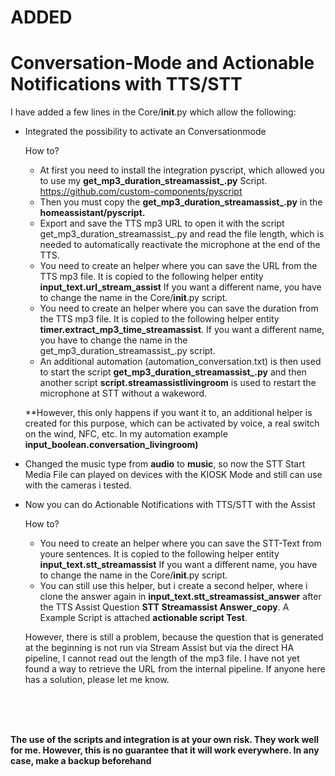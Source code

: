 # ADDED 
# Conversation-Mode and Actionable Notifications with TTS/STT

I have added a few lines in the Core/__init__.py which allow the following:
- Integrated the possibility to activate an Conversationmode<p>
How to?<br>
   - At first you need to install the integration pyscript, which allowed you to use my **get_mp3_duration_streamassist_.py** Script. https://github.com/custom-components/pyscript
   - Then you must copy the **get_mp3_duration_streamassist_.py** in the **homeassistant/pyscript.**
   - Export and save the TTS mp3 URL to open it with the script get_mp3_duration_streamassist_.py and read the file length, which is needed to automatically reactivate the microphone at the end of the TTS.
   - You need to create an helper where you can save the URL from the TTS mp3 file. It is copied to the following helper entity **input_text.url_stream_assist** If you want a different name, you have to change the name in the Core/__init__.py script.   
   - You need to create an helper where you can save the duration from the TTS mp3 file. It is copied to the following helper entity **timer.extract_mp3_time_streamassist**. If you want a different name, you have to change the name in the get_mp3_duration_streamassist_.py script.
   - An additional automation (automation_conversation.txt) is then used to start the script **get_mp3_duration_streamassist_.py** and then another script **script.streamassistlivingroom** is used to restart the microphone at STT without a wakeword.<br>

   **However, this only happens if you want it to, an additional helper is created for this purpose, which can be activated by voice, a real switch on the wind, NFC, etc. In my automation example **input_boolean.conversation_livingroom)**

- Changed the music type from **audio** to **music**, so now the STT Start Media File can played on devices with the KIOSK Mode and still can use with the cameras i tested.

- Now you can do Actionable Notifications with TTS/STT with the Assist

   How to?<br>
   - You need to create an helper where you can save the STT-Text from youre sentences. It is copied to the following helper entity **input_text.stt_streamassist** If you want a different name, you have to change the name in the Core/__init__.py script.
   - You can still use this helper, but i create a second helper, where i clone the answer again in **input_text.stt_streamassist_answer** after the TTS Assist Question **STT Streamassist Answer_copy**. A Example Script is attached **actionable script Test**.<br>

   However, there is still a problem, because the question that is generated at the beginning is not run via Stream Assist but via the direct HA pipeline, I cannot read out the length of the mp3 file. I have not yet found a way to retrieve the URL from the internal pipeline. If anyone here has a solution, please let me know.
<br>
<br>
<br>

**The use of the scripts and integration is at your own risk. They work well for me. However, this is no guarantee that it will work everywhere. In any case, make a backup beforehand**


